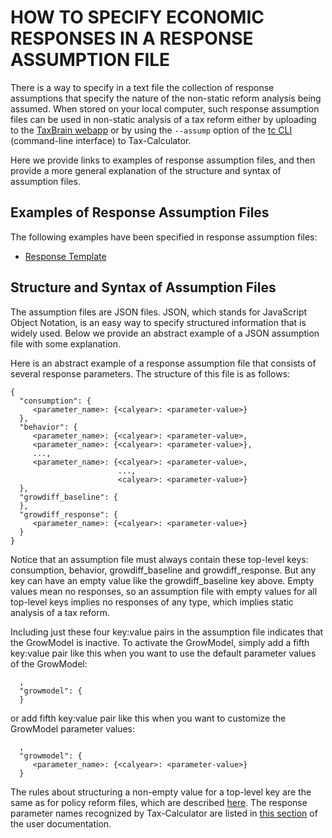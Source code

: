 # HOW TO SPECIFY ECONOMIC RESPONSES IN A RESPONSE ASSUMPTION FILE

There is a way to specify in a text file the collection of response
assumptions that specify the nature of the non-static reform analysis
being assumed.  When stored on your local computer, such response
assumption files can be used in non-static analysis of a tax reform
either by uploading to the [TaxBrain
webapp](http://www.ospc.org/taxbrain/file/) or by using the `--assump`
option of the [tc
CLI](http://open-source-economics.github.io/Tax-Calculator/index.html#cli)
(command-line interface) to Tax-Calculator.

Here we provide links to examples of response assumption files, and
then provide a more general explanation of the structure and syntax of
assumption files.

## Examples of Response Assumption Files

The following examples have been specified in response assumption files:

- [Response Template](economic_responses_template.json)

## Structure and Syntax of Assumption Files

The assumption files are JSON files.  JSON, which stands for
JavaScript Object Notation, is an easy way to specify structured
information that is widely used.  Below we provide an abstract example
of a JSON assumption file with some explanation.

Here is an abstract example of a response assumption file that
consists of several response parameters.  The structure of this file
is as follows:

```
{
  "consumption": {
     <parameter_name>: {<calyear>: <parameter-value>}
  },
  "behavior": {
     <parameter_name>: {<calyear>: <parameter-value>,
     <parameter_name>: {<calyear>: <parameter-value>},
     ...,
     <parameter_name>: {<calyear>: <parameter-value>,
                        ...,
                        <calyear>: <parameter-value>}
  },
  "growdiff_baseline": {
  },
  "growdiff_response": {
     <parameter_name>: {<calyear>: <parameter-value>}
  }
}
```

Notice that an assumption file must always contain these top-level
keys: consumption, behavior, growdiff_baseline and growdiff_response.
But any key can have an empty value like the growdiff_baseline key
above.  Empty values mean no responses, so an assumption file with
empty values for all top-level keys implies no responses of any type,
which implies static analysis of a tax reform.

Including just these four key:value pairs in the assumption file indicates
that the GrowModel is inactive.  To activate the GrowModel, simply add a
fifth key:value pair like this when you want to use the default parameter
values of the GrowModel:
```
  ,
  "growmodel": {
  } 
```
or add fifth key:value pair like this when you want to customize the
GrowModel parameter values:
```
  ,
  "growmodel": {
     <parameter_name>: {<calyear>: <parameter-value>}
  } 
```

The rules about structuring a non-empty value for a top-level key are
the same as for policy reform files, which are described
[here](../reforms/REFORMS.md).  The response parameter names
recognized by Tax-Calculator are listed in [this
section](http://open-source-economics.github.io/Tax-Calculator/index.html#params)
of the user documentation.

